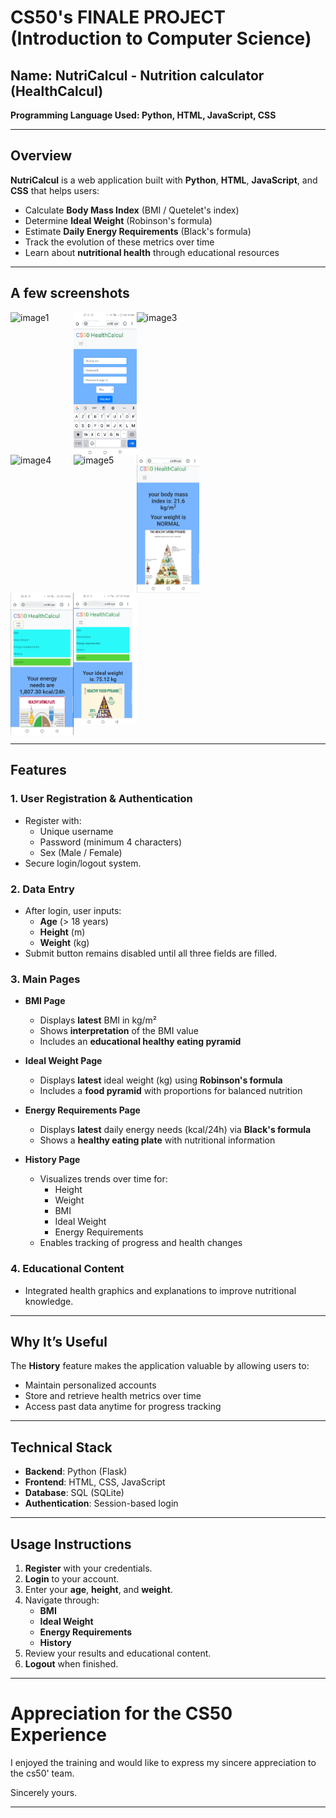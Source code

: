 # CS50's FINALE PROJECT (Introduction to Computer Science)

## Name: NutriCalcul - Nutrition calculator (HealthCalcul)

**Programming Language Used: Python, HTML, JavaScript, CSS**

---

## Overview
**NutriCalcul** is a web application built with **Python**, **HTML**, **JavaScript**, and **CSS** that helps users:
- Calculate **Body Mass Index** (BMI / Quetelet's index)
- Determine **Ideal Weight** (Robinson's formula)
- Estimate **Daily Energy Requirements** (Black's formula)
- Track the evolution of these metrics over time
- Learn about **nutritional health** through educational resources

---
## A few screenshots
<div style="display: flex; flex-direction: row;">
  <img src="/images/Final/Screenshot%201.png" alt="image1" width="20%" height="20%"> 
  <img src="/images/Final/Screenshot%202.png" alt="image2" width="20%" height="20%">
  <img src="/images/Final/Screenshot%203%20(2).png" alt="image3" width="20%" height="20%">
</div>
<div style="display: flex; flex-direction: row;">
  <img src="/images/Final/Screenshot%204.png" alt="image4" width="20%" height="20%">
  <img src="/images/Final/Screenshot%205.png" alt="image5" width="20%" height="20%">
  <img src="/images/Final/Screenshot%206.png" alt="image6" width="20%" height="20%">
</div>
<div style="display: flex; flex-direction: row;">
  <img src="/images/Final/Screenshot%207.png" alt="image7" width="20%" height="20%">
  <img src="/images/Final/Screenshot%208.png" alt="image8" width="20%" height="20%">
</div>

---


## **Features**

### 1. **User Registration & Authentication**
- Register with:
  - Unique username
  - Password (minimum 4 characters)
  - Sex (Male / Female)
- Secure login/logout system.

### 2. **Data Entry**
- After login, user inputs:
  - **Age** (> 18 years)
  - **Height** (m)
  - **Weight** (kg)
- Submit button remains disabled until all three fields are filled.

### 3. **Main Pages**
- **BMI Page**
  - Displays **latest** BMI in kg/m²
  - Shows **interpretation** of the BMI value
  - Includes an **educational healthy eating pyramid**
  
- **Ideal Weight Page**
  - Displays **latest** ideal weight (kg) using **Robinson's formula**
  - Includes a **food pyramid** with proportions for balanced nutrition
  
- **Energy Requirements Page**
  - Displays **latest** daily energy needs (kcal/24h) via **Black's formula**
  - Shows a **healthy eating plate** with nutritional information
  
- **History Page**
  - Visualizes trends over time for:
    - Height
    - Weight
    - BMI
    - Ideal Weight
    - Energy Requirements
  - Enables tracking of progress and health changes

### 4. **Educational Content**
- Integrated health graphics and explanations to improve nutritional knowledge.

---

## **Why It’s Useful**
The **History** feature makes the application valuable by allowing users to:
- Maintain personalized accounts
- Store and retrieve health metrics over time
- Access past data anytime for progress tracking

---

## **Technical Stack**
- **Backend**: Python (Flask)
- **Frontend**: HTML, CSS, JavaScript
- **Database**: SQL (SQLite)
- **Authentication**: Session-based login

---

## **Usage Instructions**
1. **Register** with your credentials.
2. **Login** to your account.
3. Enter your **age**, **height**, and **weight**.
4. Navigate through:
   - **BMI**
   - **Ideal Weight**
   - **Energy Requirements**
   - **History**
5. Review your results and educational content.
6. **Logout** when finished.

---

# Appreciation for the CS50 Experience

I enjoyed the training and would like to express my sincere appreciation to the cs50' team.

Sincerely yours.

---